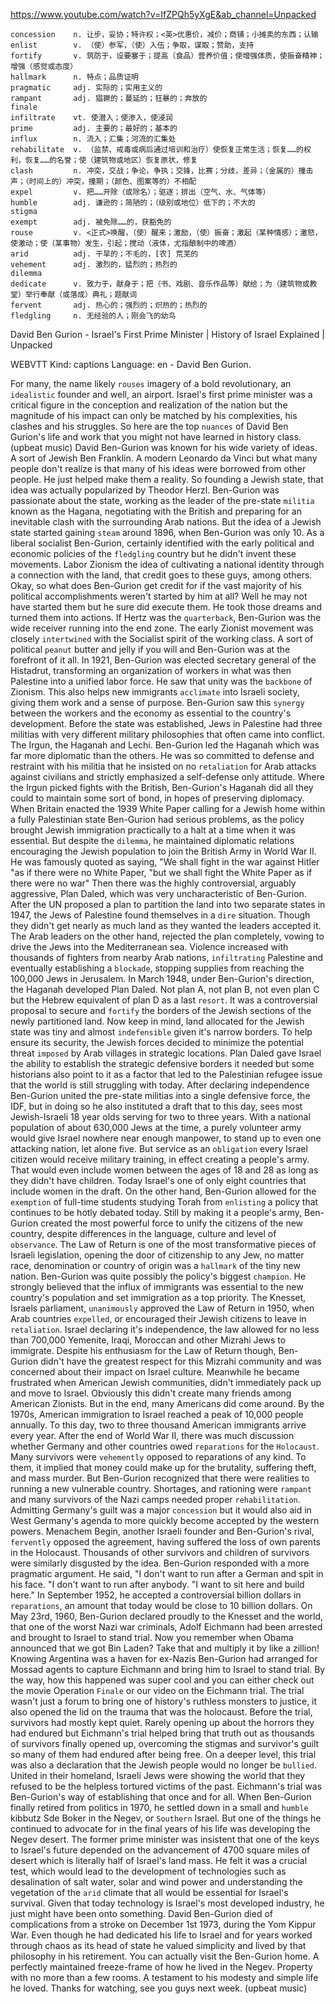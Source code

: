 https://www.youtube.com/watch?v=IfZPQh5yXgE&ab_channel=Unpacked 

```
concession    n. 让步，妥协；特许权；<英>优惠价，减价；商铺；小摊卖的东西；认输  
enlist        v. （使）参军，（使）入伍；争取，谋取；赞助，支持
fortify       v. 筑防于，设要塞于；提高（食品）营养价值；使增强体质，使振奋精神；增强（感觉或态度）
hallmark      n. 特点；品质证明
pragmatic     adj. 实际的；实用主义的        
rampant       adj. 猖獗的；蔓延的；狂暴的；奔放的    
finale  
infiltrate    vt. 使潜入；使渗入，使浸润
prime         adj. 主要的；最好的；基本的
influx        n. 流入；汇集；河流的汇集处
rehabilitate  v. （监禁、戒毒或病后通过培训和治疗）使恢复正常生活；恢复……的权利，恢复……的名誉；使（建筑物或地区）恢复原状，修复      
clash         n. 冲突，交战；争论，争执；交锋，比赛；分歧，差异；（金属的）撞击声；（时间上的）冲突，撞期；（颜色、图案等的）不相配
expel         v. 把……开除（或除名）；驱逐；排出（空气、水、气体等）    
humble        adj. 谦逊的；简陋的；（级别或地位）低下的；不大的
stigma  
exempt        adj. 被免除……的，获豁免的
rouse         v. <正式>唤醒，（使）醒来；激励，（使）振奋；激起（某种情感）；激怒，使激动；使（某事物）发生，引起；搅动（液体，尤指酿制中的啤酒）
arid          adj. 干旱的；不毛的，[农] 荒芜的
vehement      adj. 激烈的，猛烈的；热烈的
dilemma      
dedicate      v. 致力于，献身于；把（书、戏剧、音乐作品等）献给；为（建筑物或教堂）举行奉献（或落成）典礼；题献词
fervent       adj. 热心的；强烈的；炽热的；热烈的
fledgling     n. 无经验的人；刚会飞的幼鸟
``` 

David Ben Gurion - Israel's First Prime Minister | History of Israel Explained | Unpacked 

WEBVTT Kind: captions Language: en - David Ben Gurion. 

For many, the name likely `rouses` imagery of a bold revolutionary, an `idealistic` founder and well, an airport. Israel's first prime minister was a critical figure in the conception and realization of the nation but the magnitude of his impact can only be matched by his complexities, his clashes and his struggles. So here are the top `nuances` of David Ben Gurion's life and work that you might not have learned in history class. (upbeat music) David Ben-Gurion was known for his wide variety of ideas. A sort of Jewish Ben Franklin. A modern Leonardo da Vinci but what many people don't realize is that many of his ideas were borrowed from other people. He just helped make them a reality. So founding a Jewish state, that idea was actually popularized by Theodor Herzl. Ben-Gurion was passionate about the state, working as the leader of the pre-state `militia` known as the Hagana, negotiating with the British and preparing for an inevitable clash with the surrounding Arab nations. But the idea of a Jewish state started gaining `steam` around 1896, when Ben-Gurion was only 10. As a liberal socialist Ben-Gurion, certainly identified with the early political and economic policies of the `fledgling` country but he didn't invent these movements. Labor Zionism the idea of cultivating a national identity through a connection with the land, that credit goes to these guys, among others. Okay, so what does Ben-Gurion get credit for if the vast majority of his political accomplishments weren't started by him at all? Well he may not have started them but he sure did execute them. He took those dreams and turned them into actions. If Hertz was the `quarterback`, Ben-Gurion was the wide receiver running into the end zone. The early Zionist movement was closely `intertwined` with the Socialist spirit of the working class. A sort of political `peanut` butter and jelly if you will and Ben-Gurion was at the forefront of it all. In 1921, Ben-Gurion was elected secretary general of the Histadrut, transforming an organization of workers in what was then Palestine into a unified labor force. He saw that unity was the `backbone` of Zionism. This also helps new immigrants `acclimate` into Israeli society, giving them work and a sense of purpose. Ben-Gurion saw this `synergy` between the workers and the economy as essential to the country's development. Before the state was established, Jews in Palestine had three militias with very different military philosophies that often came into conflict. The Irgun, the Haganah and Lechi. Ben-Gurion led the Haganah which was far more diplomatic than the others. He was so committed to defense and restraint with his militia that he insisted on no `retaliation` for Arab attacks against civilians and strictly emphasized a self-defense only attitude. Where the Irgun picked fights with the British, Ben-Gurion's Haganah did all they could to maintain some sort of bond, in hopes of preserving diplomacy. When Britain enacted the 1939 White Paper calling for a Jewish home within a fully Palestinian state Ben-Gurion had serious problems, as the policy brought Jewish immigration practically to a halt at a time when it was essential. But despite the `dilemma`, he maintained diplomatic relations encouraging the Jewish population to join the British Army in World War II. He was famously quoted as saying, "We shall fight in the war against Hitler "as if there were no White Paper, "but we shall fight the White Paper as if there were no war" Then there was the highly controversial, arguably aggressive, Plan Daled, which was very uncharacteristic of Ben-Gurion. After the UN proposed a plan to partition the land into two separate states in 1947, the Jews of Palestine found themselves in a `dire` situation. Though they didn't get nearly as much land as they wanted the leaders accepted it. The Arab leaders on the other hand, rejected the plan completely, vowing to drive the Jews into the Mediterranean sea. Violence increased with thousands of fighters from nearby Arab nations, `infiltrating` Palestine and eventually establishing a `blockade`, stopping supplies from reaching the 100,000 Jews in Jerusalem. In March 1948, under Ben-Gurion's direction, the Haganah developed Plan Daled. Not plan A, not plan B, not even plan C but the Hebrew equivalent of plan D as a last `resort`. It was a controversial proposal to secure and `fortify` the borders of the Jewish sections of the newly partitioned land. Now keep in mind, land allocated for the Jewish state was tiny and almost `indefensible` given it's narrow borders. To help ensure its security, the Jewish forces decided to minimize the potential threat `imposed` by Arab villages in strategic locations. Plan Daled gave Israel the ability to establish the strategic defensive borders it needed but some historians also point to it as a factor that led to the Palestinian refugee issue that the world is still struggling with today. After declaring independence Ben-Gurion united the pre-state militias into a single defensive force, the IDF, but in doing so he also instituted a draft that to this day, sees most Jewish-Israeli 18 year olds serving for two to three years. With a national population of about 630,000 Jews at the time, a purely volunteer army would give Israel nowhere near enough manpower, to stand up to even one attacking nation, let alone five. But service as an `obligation` every Israel citizen would receive military training, in effect creating a people's army. That would even include women between the ages of 18 and 28 as long as they didn't have children. Today Israel's one of only eight countries that include women in the draft. On the other hand, Ben-Gurion allowed for the `exemption` of full-time students studying Torah from `enlisting` a policy that continues to be hotly debated today. Still by making it a people's army, Ben-Gurion created the most powerful force to unify the citizens of the new country, despite differences in the language, culture and level of `observance`. The Law of Return is one of the most transformative pieces of Israeli legislation, opening the door of citizenship to any Jew, no matter race, denomination or country of origin was a `hallmark` of the tiny new nation. Ben-Gurion was quite possibly the policy's biggest `champion`. He strongly believed that the influx of immigrants was essential to the new country's population and set immigration as a top priority. The Knesset, Israels parliament, `unanimously` approved the Law of Return in 1950, when Arab countries `expelled`, or encouraged their Jewish citizens to leave in `retaliation`. Israel declaring it's independence, the law allowed for no less than 700,000 Yemenite, Iraqi, Moroccan and other Mizrahi Jews to immigrate. Despite his enthusiasm for the Law of Return though, Ben-Gurion didn't have the greatest respect for this Mizrahi community and was concerned about their impact on Israel culture. Meanwhile he became frustrated when American Jewish communities, didn't immediately pack up and move to Israel. Obviously this didn't create many friends among American Zionists. But in the end, many Americans did come around. By the 1970s, American immigration to Israel reached a peak of 10,000 people annually. To this day, two to three thousand American immigrants arrive every year. After the end of World War II, there was much discussion whether Germany and other countries owed `reparations` for the `Holocaust`. Many survivors were `vehemently` opposed to reparations of any kind. To them, it implied that money could make up for the brutality, suffering theft, and mass murder. But Ben-Gurion recognized that there were realities to running a new vulnerable country. Shortages, and rationing were `rampant` and many survivors of the Nazi camps needed proper `rehabilitation`. Admitting Germany's guilt was a major `concession` but it would also aid in West Germany's agenda to more quickly become accepted by the western powers. Menachem Begin, another Israeli founder and Ben-Gurion's rival, `fervently` opposed the agreement, having suffered the loss of own parents in the Holocaust. Thousands of other survivors and children of survivors were similarly disgusted by the idea. Ben-Gurion responded with a more pragmatic argument. He said, "I don't want to run after a German and spit in his face. "I don't want to run after anybody. "I want to sit here and build here." In September 1952, he accepted a controversial billion dollars in `reparations`, an amount that today would be close to 10 billion dollars. On May 23rd, 1960, Ben-Gurion declared proudly to the Knesset and the world, that one of the worst Nazi war criminals, Adolf Eichmann had been arrested and brought to Israel to stand trial. Now you remember when Obama announced that we got Bin Laden? Take that and multiply it by like a zillion! Knowing Argentina was a haven for ex-Nazis Ben-Gurion had arranged for Mossad agents to capture Eichmann and bring him to Israel to stand trial. By the way, how this happened was super cool and you can either check out the movie Operation `Finale` or our video on the Eichmann trial. The trial wasn't just a forum to bring one of history's ruthless monsters to justice, it also opened the lid on the trauma that was the holocaust. Before the trial, survivors had mostly kept quiet. Rarely opening up about the horrors they had endured but Eichmann's trial helped bring that truth out as thousands of survivors finally opened up, overcoming the stigmas and survivor's guilt so many of them had endured after being free. On a deeper level, this trial was also a declaration that the Jewish people would no longer be `bullied`. United in their homeland, Israeli Jews were showing the world that they refused to be the helpless tortured victims of the past. Eichmann's trial was Ben-Gurion's way of establishing that once and for all. When Ben-Gurion finally retired from politics in 1970, he settled down in a small and `humble` kibbutz Sde Boker in the Negev, or `Southern` Israel. But one of the things he continued to advocate for in the final years of his life was developing the Negev desert. The former prime minister was insistent that one of the keys to Israel's future depended on the advancement of 4700 square miles of desert which is literally half of Israel's land mass. He felt it was a crucial test, which would lead to the development of technologies such as desalination of salt water, solar and wind power and understanding the vegetation of the `arid` climate that all would be essential for Israel's survival. Given that today technology is Israel's most developed industry, he just might have been onto something. David Ben-Gurion died of complications from a stroke on December 1st 1973, during the Yom Kippur War. Even though he had dedicated his life to Israel and for years worked through chaos as its head of state he valued simplicity and lived by that philosophy in his retirement. You can actually visit the Ben-Gurion home. A perfectly maintained freeze-frame of how he lived in the Negev. Property with no more than a few rooms. A testament to his modesty and simple life he loved. Thanks for watching, see you guys next week. (upbeat music) 